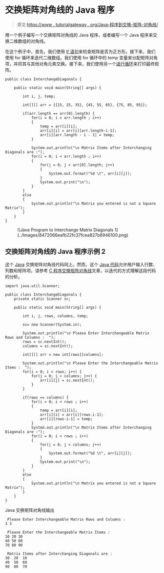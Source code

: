 # 交换矩阵对角线的 Java 程序

> 原文:[https://www . tutorialgateway . org/Java-程序到交换-矩阵-对角线/](https://www.tutorialgateway.org/java-program-to-interchange-matrix-diagonals/)

用一个例子编写一个交换矩阵对角线的 Java 程序。或者编写一个 Java 程序来交换二维数组的对角线。

在这个例子中，首先，我们使用 [If 语句](https://www.tutorialgateway.org/java-if-statement/)来检查矩阵是否为正方形。接下来，我们使用 for 循环来迭代二维数组。我们使用 for 循环中的 temp 变量来分配矩阵对角项，并将其与其他对角元素交换。接下来，我们使用另一个[进行循环](https://www.tutorialgateway.org/java-for-loop/)来打印最终矩阵。

```
public class InterchangeDiagonals {

	public static void main(String[] args) {

		int i, j, temp;	

		int[][] arr = {{15, 25, 35}, {45, 55, 65}, {75, 85, 95}};

		if(arr.length == arr[0].length) {
			for(i = 0; i < arr.length ; i++)
			{
				temp = arr[i][i];
				arr[i][i] = arr[i][arr.length-i-1];
				arr[i][arr.length - i - 1] = temp;
			}

			System.out.println("\n Matrix Items after Interchanging Diagonals are :");
			for(i = 0; i < arr.length ; i++)
			{
				for(j = 0; j < arr[0].length; j++)
				{
					System.out.format("%d \t", arr[i][j]);
				}
				System.out.print("\n");
			}
		}
		else 
		{
			System.out.println("\n Matrix you entered is not a Square Matrix");
		}
	}
}
```

<figure class="wp-block-image size-large">![Java Program to Interchange Matrix Diagonals 1](../Images/8472066eafb22fc37fcea827b8946100.png)</figure>

## 交换矩阵对角线的 Java 程序示例 2

这个 [Java](https://www.tutorialgateway.org/java-tutorial/) 交换矩阵对角线代码同上。然而，这个 [Java 代码](https://www.tutorialgateway.org/learn-java-programs/)允许用户输入行数、列数和矩阵项。请参考 [C 程序交换矩阵对角线](https://www.tutorialgateway.org/c-program-to-interchange-diagonals-of-a-matrix/)文章，以迭代的方式理解这段代码的分析。

```
import java.util.Scanner;

public class InterchangeDiagonals {
	private static Scanner sc;

	public static void main(String[] args) {

		int i, j, rows, columns, temp;

		sc= new Scanner(System.in);

		System.out.println("\n Please Enter Interchangeable Matrix Rows and Columns :  ");
		rows = sc.nextInt();
		columns = sc.nextInt();

		int[][] arr = new int[rows][columns];

		System.out.println("\n Please Enter the Interchangeable Matrix Items :  ");
		for(i = 0; i < rows; i++) {
			for(j = 0; j < columns; j++) {
				arr[i][j] = sc.nextInt();
			}		
		}

		if(rows == columns) {
			for(i = 0; i < rows ; i++)
			{
				temp = arr[i][i];
				arr[i][i] = arr[i][rows-i-1];
				arr[i][rows-i-1] = temp;
			}
			System.out.println("\n Matrix Items after Interchanging Diagonals are :");
			for(i = 0; i < rows ; i++)
			{
				for(j = 0; j < columns; j++)
				{
					System.out.format("%d \t", arr[i][j]);
				}
				System.out.print("\n");
			}
		}
		else 
		{
			System.out.println("\n Matrix you entered is not a Square Matrix");
		}
	}
}
```

Java 交换矩阵对角线输出

```
 Please Enter Interchangeable Matrix Rows and Columns :  
3 3

 Please Enter the Interchangeable Matrix Items :  
10 20 30
40 50 60
70 80 90

 Matrix Items after Interchanging Diagonals are :
30 	20 	10 	
40 	50 	60 	
90 	80 	70 
```